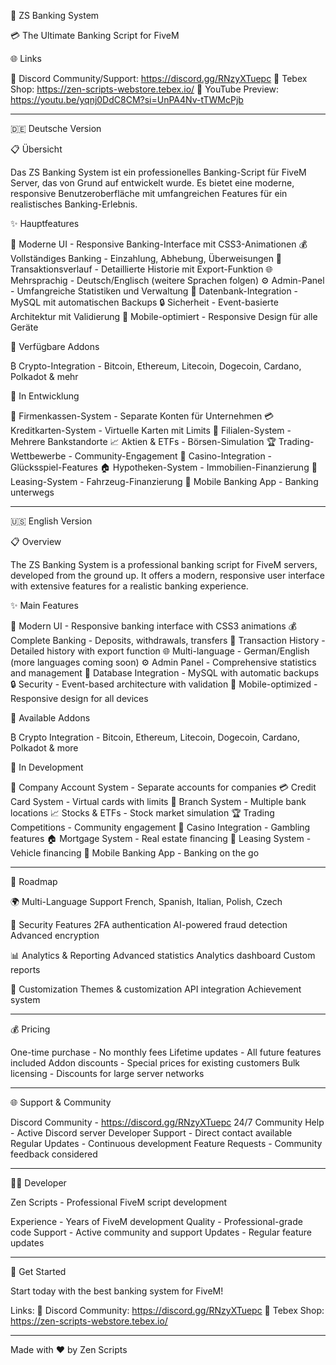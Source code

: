 🏦 ZS Banking System

💳 The Ultimate Banking Script for FiveM

🌐 Links

💬 Discord Community/Support: https://discord.gg/RNzyXTuepc
🛒 Tebex Shop: https://zen-scripts-webstore.tebex.io/
📼 YouTube Preview: https://youtu.be/yqnj0DdC8CM?si=UnPA4Nv-tTWMcPjb

---

🇩🇪 Deutsche Version

📋 Übersicht

Das ZS Banking System ist ein professionelles Banking-Script für FiveM Server, das von Grund auf entwickelt wurde. Es bietet eine moderne, responsive Benutzeroberfläche mit umfangreichen Features für ein realistisches Banking-Erlebnis.

✨ Hauptfeatures

🎨 Moderne UI - Responsive Banking-Interface mit CSS3-Animationen
💰 Vollständiges Banking - Einzahlung, Abhebung, Überweisungen
🔄 Transaktionsverlauf - Detaillierte Historie mit Export-Funktion
🌐 Mehrsprachig - Deutsch/Englisch (weitere Sprachen folgen)
⚙️ Admin-Panel - Umfangreiche Statistiken und Verwaltung
💾 Datenbank-Integration - MySQL mit automatischen Backups
🔒 Sicherheit - Event-basierte Architektur mit Validierung
📱 Mobile-optimiert - Responsive Design für alle Geräte

💎 Verfügbare Addons

₿ Crypto-Integration - Bitcoin, Ethereum, Litecoin, Dogecoin, Cardano, Polkadot & mehr

🚧 In Entwicklung

🏢 Firmenkassen-System - Separate Konten für Unternehmen
💳 Kreditkarten-System - Virtuelle Karten mit Limits
🏦 Filialen-System - Mehrere Bankstandorte
📈 Aktien & ETFs - Börsen-Simulation
🏆 Trading-Wettbewerbe - Community-Engagement
🎰 Casino-Integration - Glücksspiel-Features
🏠 Hypotheken-System - Immobilien-Finanzierung
🚗 Leasing-System - Fahrzeug-Finanzierung
📱 Mobile Banking App - Banking unterwegs

---

🇺🇸 English Version

📋 Overview

The ZS Banking System is a professional banking script for FiveM servers, developed from the ground up. It offers a modern, responsive user interface with extensive features for a realistic banking experience.

✨ Main Features

🎨 Modern UI - Responsive banking interface with CSS3 animations
💰 Complete Banking - Deposits, withdrawals, transfers
🔄 Transaction History - Detailed history with export function
🌐 Multi-language - German/English (more languages coming soon)
⚙️ Admin Panel - Comprehensive statistics and management
💾 Database Integration - MySQL with automatic backups
🔒 Security - Event-based architecture with validation
📱 Mobile-optimized - Responsive design for all devices

💎 Available Addons

₿ Crypto Integration - Bitcoin, Ethereum, Litecoin, Dogecoin, Cardano, Polkadot & more

🚧 In Development

🏢 Company Account System - Separate accounts for companies
💳 Credit Card System - Virtual cards with limits
🏦 Branch System - Multiple bank locations
📈 Stocks & ETFs - Stock market simulation
🏆 Trading Competitions - Community engagement
🎰 Casino Integration - Gambling features
🏠 Mortgage System - Real estate financing
🚗 Leasing System - Vehicle financing
📱 Mobile Banking App - Banking on the go

---

🚀 Roadmap

🌍 Multi-Language Support
French, Spanish, Italian, Polish, Czech

🔐 Security Features
2FA authentication
AI-powered fraud detection
Advanced encryption

📊 Analytics & Reporting
Advanced statistics
Analytics dashboard
Custom reports

🎨 Customization
Themes & customization
API integration
Achievement system

---

💰 Pricing

One-time purchase - No monthly fees
Lifetime updates - All future features included
Addon discounts - Special prices for existing customers
Bulk licensing - Discounts for large server networks

---

🌐 Support & Community

Discord Community - https://discord.gg/RNzyXTuepc
24/7 Community Help - Active Discord server
Developer Support - Direct contact available
Regular Updates - Continuous development
Feature Requests - Community feedback considered

---

👨‍💻 Developer

Zen Scripts - Professional FiveM script development

Experience - Years of FiveM development
Quality - Professional-grade code
Support - Active community and support
Updates - Regular feature updates

---

🚀 Get Started

Start today with the best banking system for FiveM!

Links:
💬 Discord Community: https://discord.gg/RNzyXTuepc
🛒 Tebex Shop: https://zen-scripts-webstore.tebex.io/

---

Made with ❤️ by Zen Scripts

